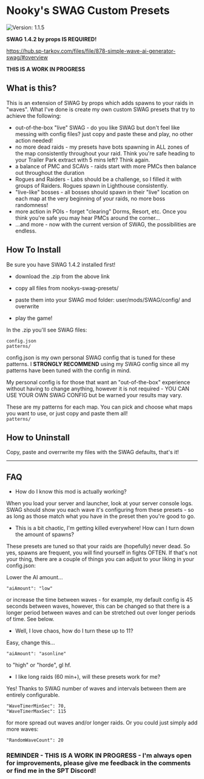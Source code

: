 # Nooky's SWAG Custom Presets
![Version: 1.1.5](https://img.shields.io/badge/Version-1.1.5-informational?style=flat-square)

**SWAG 1.4.2 by props IS REQUIRED!**

https://hub.sp-tarkov.com/files/file/878-simple-wave-ai-generator-swag/#overview

**THIS IS A WORK IN PROGRESS**

## What is this?

This is an extension of SWAG by props which adds spawns to your raids in "waves". What I've done is create my own custom SWAG presets that try to achieve the following:


- out-of-the-box "live" SWAG - do you like SWAG but don't feel like messing with config files? just copy and paste these and play, no other action needed!
- no more dead raids - my presets have bots spawning in ALL zones of the map consistently throughout your raid. Think you're safe heading to your Trailer Park extract with 5 mins left? Think again.
- a balance of PMC and SCAVs - raids start with more PMCs then balance out throughout the duration
- Rogues and Raiders - Labs should be a challenge, so I filled it with groups of Raiders. Rogues spawn in Lighthouse consistently.
- "live-like" bosses - all bosses should spawn in their "live" location on each map at the very beginning of your raids, no more boss randomness!
- more action in POIs - forget "clearing" Dorms, Resort, etc. Once you think you're safe you may hear PMCs around the corner...
- ...and more - now with the current version of SWAG, the possibilities are endless. 

## How To Install


Be sure you have SWAG 1.4.2 installed first!


- download the .zip from the above link

- copy all files from nookys-swag-presets/

- paste them into your SWAG mod folder: user/mods/SWAG/config/ and overwrite

- play the game!


In the .zip you'll see SWAG files:
```
config.json
patterns/
```

config.json is my own personal SWAG config that is tuned for these patterns. I **STRONGLY RECOMMEND** using my SWAG config since all my patterns have been tuned with the config in mind.

My personal config is for those that want an "out-of-the-box" experience without having to change anything, however it is not required - YOU CAN USE YOUR OWN SWAG CONFIG but be warned your results may vary.

These are my patterns for each map. You can pick and choose what maps you want to use, or just copy and paste them all!  
```patterns/```

## How to Uninstall

Copy, paste and overrwrite my files with the SWAG defaults, that's it!

---

## FAQ
- How do I know this mod is actually working?

When you load your server and launcher, look at your server console logs. SWAG should show you each wave it's configuring from these presets - so as long as those match what you have in the preset then you're good to go.

- This is a bit chaotic, I'm getting killed everywhere! How can I turn down the amount of spawns?

These presets are tuned so that your raids are (hopefully) never dead. So yes, spawns are frequent, you will find yourself in fights OFTEN. If that's not your thing, there are a couple of things you can adjust to your liking in your config.json:

Lower the AI amount...

```
"aiAmount": "low"
```

or increase the time between waves -
for example, my default config is 45 seconds between waves, however, this can be changed so that there is a longer period between waves and can be stretched out over longer periods of time. See below.

- Well, I love chaos, how do I turn these up to 11?

Easy, change this...

```
"aiAmount": "asonline"
```
to "high" or "horde", gl hf.


- I like long raids (60 min+), will these presets work for me?

Yes! Thanks to SWAG number of waves and intervals between them are entirely configurable.
```
"WaveTimerMinSec": 70,
"WaveTimerMaxSec": 115
```
for more spread out waves and/or longer raids. Or you could just simply add more waves:
```
"RandomWaveCount": 20
```

### REMINDER - THIS IS A WORK IN PROGRESS - I'm always open for improvements, please give me feedback in the comments or find me in the SPT Discord!

